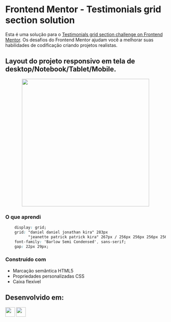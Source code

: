 # Frontend Mentor - Testimonials grid section solution

Esta é uma solução para o [Testimonials grid section challenge on Frontend Mentor](https://www.frontendmentor.io/challenges/testimonials-grid-section-Nnw6J7Un7). 
Os desafios do Frontend Mentor ajudam você a melhorar suas habilidades de codificação criando projetos realistas.

## Layout do projeto responsivo em tela de desktop/Notebook/Tablet/Mobile.

<div align="center">
  <img src="https://github.com/HumbertoFox/repository/assets/126817628/3aaf4cbb-5ba0-4f5a-86de-2b3461c3e2e4" width="400px"/>
</div>

### O que aprendi

```css
    display: grid;
    grid: "daniel daniel jonathan kira" 283px
          "jeanette patrick patrick kira" 267px / 256px 256px 256px 256px;
    font-family: 'Barlow Semi Condensed', sans-serif;
    gap: 22px 29px;
```

### Construído com

- Marcação semântica HTML5
- Propriedades personalizadas CSS
- Caixa flexível
## Desenvolvido em:

<div>
  <img src="https://cdn.jsdelivr.net/gh/devicons/devicon/icons/html5/html5-original.svg" width="30px"/>
  <img src="https://cdn.jsdelivr.net/gh/devicons/devicon/icons/css3/css3-original.svg" width="30px"/>
</div>
